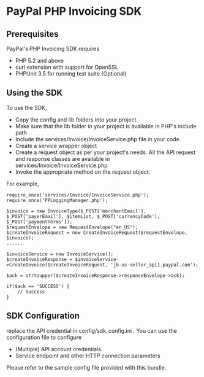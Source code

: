 
PayPal PHP Invoicing SDK
===============================

Prerequisites
-------------

PayPal's PHP Invoicing SDK requires 

 * PHP 5.2 and above 
 * curl extension with support for OpenSSL 
 * PHPUnit 3.5 for running test suite (Optional)
  

Using the SDK
-------------

To use the SDK, 

* Copy the config and lib folders into your project.
* Make sure that the lib folder in your project is available in PHP's include path
* Include the services/Invoice/InvoiceService.php file in your code.
* Create a service wrapper object
* Create a request object as per your project's needs. All the API request and response classes are available in services/Invoice/InvoiceService.php
* Invoke the appropriate method on the request object.

For example,

	require_once('services/Invoice/InvoiceService.php');
	require_once('PPLoggingManager.php');

  	$invoice = new InvoiceType($_POST['merchantEmail'], $_POST['payerEmail'], $itemList, $_POST['currencyCode'], $_POST['paymentTerms']);
	$requestEnvelope = new RequestEnvelope("en_US");
	$createInvoiceRequest = new CreateInvoiceRequest($requestEnvelope, $invoice);
	......

	$invoiceService = new InvoiceService();
	$createInvoiceResponse = $invoiceService->CreateInvoice($createInvoiceRequest, 'jb-us-seller_api1.paypal.com');
	
	$ack = strtoupper($createInvoiceResponse->responseEnvelope->ack);
 
	if($ack == 'SUCCESS') {
		// Success
	}
  
 

SDK Configuration
-----------------

replace the API credential in config/sdk_config.ini . You can use the configuration file to configure

 * (Multiple) API account credentials.
 * Service endpoint and other HTTP connection parameters 


Please refer to the sample config file provided with this bundle.
